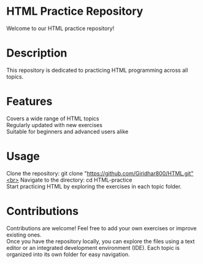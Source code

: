 # HTML Practice Repository
Welcome to our HTML practice repository!
# Description
This repository is dedicated to practicing HTML programming across all topics.
# Features
Covers a wide range of HTML topics<br>
Regularly updated with new exercises<br> 
Suitable for beginners and advanced users alike<br>
# Usage
Clone the repository: git clone "https://github.com/Giridhar800/HTML.git"<br>
Navigate to the directory: cd HTML-practice<br>
Start practicing HTML by exploring the exercises in each topic folder.<br>
# Contributions
Contributions are welcome! Feel free to add your own exercises or improve existing ones.<br>
Once you have the repository locally, you can explore the files using a text editor or an integrated development environment (IDE). Each topic is organized into its own folder for easy navigation. 
